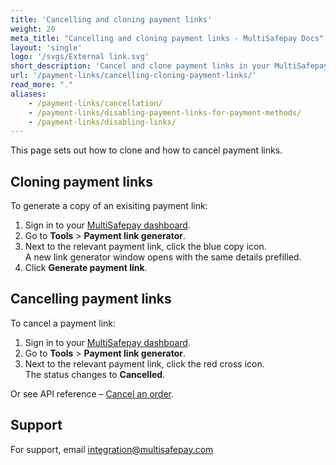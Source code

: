 ```yaml
---
title: 'Cancelling and cloning payment links'
weight: 20
meta_title: "Cancelling and cloning payment links - MultiSafepay Docs"
layout: 'single'
logo: '/svgs/External link.svg'
short_description: 'Cancel and clone payment links in your MultiSafepay dashboard.'
url: '/payment-links/cancelling-cloning-payment-links/'
read_more: "."
aliases:
    - /payment-links/cancellation/
    - /payment-links/disabling-payment-links-for-payment-methods/
    - /payment-links/disabling-links/
---
```

This page sets out how to clone and how to cancel payment links.

## Cloning payment links

To generate a copy of an exisiting payment link: 

1. Sign in to your [MultiSafepay dashboard](https://merchant.multisafepay.com).
2. Go to **Tools** > **Payment link generator**.
3. Next to the relevant payment link, click the blue copy icon.  
A new link generator window opens with the same details prefilled.  
4. Click **Generate payment link**.

## Cancelling payment links

To cancel a payment link:

1. Sign in to your [MultiSafepay dashboard](https://merchant.multisafepay.com).
2. Go to **Tools** > **Payment link generator**.
3. Next to the relevant payment link, click the red cross icon.  
The status changes to **Cancelled**. 

Or see API reference – [Cancel an order](https://docs-api.multisafepay.com/reference/updateorder).

## Support

For support, email <integration@multisafepay.com>